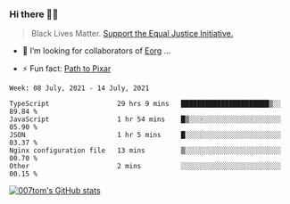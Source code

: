 ### Hi there 👋🏿

<!--
**007tom/007tom** is a ✨ _special_ ✨ repository because its `README.md` (this file) appears on your GitHub profile.

Here are some ideas to get you started:
-->

> Black Lives Matter. [Support the Equal Justice Initiative.](https://support.eji.org/give/153413/#!/donation/checkout)

<!--
- 🔭 I’m currently working on ...
- 🌱 I’m currently learning ...
-->
- 👯 I’m looking for collaborators of [Eorg](https://github.com/zhyd1997/Eorg) ...

<!--
- 🤔 I’m looking for help with ...
- 💬 Ask me about ...
- 📫 How to reach me: ...
- 😄 Pronouns: ...
-->

- ⚡ Fun fact: [Path to Pixar](https://bunnyhobby.github.io/)
<!--
-->

<!--START_SECTION:waka-->
```text
Week: 08 July, 2021 - 14 July, 2021

TypeScript                 29 hrs 9 mins   ██████████████████████▒░░   89.84 % 
JavaScript                 1 hr 54 mins    █▒░░░░░░░░░░░░░░░░░░░░░░░   05.90 % 
JSON                       1 hr 5 mins     █░░░░░░░░░░░░░░░░░░░░░░░░   03.37 % 
Nginx configuration file   13 mins         ▒░░░░░░░░░░░░░░░░░░░░░░░░   00.70 % 
Other                      2 mins          ░░░░░░░░░░░░░░░░░░░░░░░░░   00.15 % 
```
<!--END_SECTION:waka-->


[![007tom's GitHub stats](https://github-readme-stats.vercel.app/api?username=007tom&count_private=true&show_icons=true&theme=react)
](https://github.com/anuraghazra/github-readme-stats)
